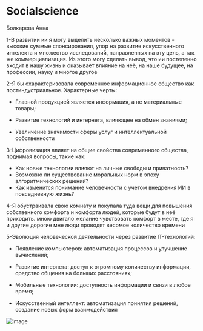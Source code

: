 # Socialscience
Болкарева Анна

1-В развитии ии я могу выделить несколько важных моментов - высокие суммые спонсирования, упор на развитие искусственного интелекта и множество исследований, направленных на эту цель, а так же коммерциализация. Из этого могу сделать вывод, что ии постепенно входит в нашу жизнь и оказывает влияние на неё, на наше будущее, на профессии, науку и многое другое 

2-Я бы охарактеризовала современное информационное общество как постиндустриальное. Характерные черты:
   
- Главной продукцией является информация, а не материальные товары;
  
- Развитие технологий и интернета, влияющее на обмен знаниями;
  
- Увеличение значимости сферы услуг и интеллектуальной собственности

3-Цифровизация влияет на общие свойства современного общества, поднимая вопросы, такие как:
- Как новые технологии влияют на личные свободы и приватность?
- Возможно ли существование моральных норм в эпоху алгоритмических решений?
- Как изменится понимание человечности с учетом внедрения ИИ в повседневную жизнь?

4-Я обустраивала свою комнату и покупала туда вещи для повышения собственного комфорта и комфорта людей, которые будут в неё приходить. мною двигало желание чувствовать комфорт в месте, где я и другие дорогие мне люди проводят весомое количество времени

5-Эволюция человеческой деятельности через развитие IT-технологий:

- Появление компьютеров: автоматизация процессов и улучшение вычислений;
  
- Развитие интернета: доступ к огромному количеству информации, средство общения на больших расстояниях;
  
- Мобильные технологии: доступность информации и связи в любое время;
  
- Искусственный интеллект: автоматизация принятия решений, создание новых форм взаимодействия

![image](https://github.com/user-attachments/assets/90ae8411-1643-4289-917c-be6685396be6)
